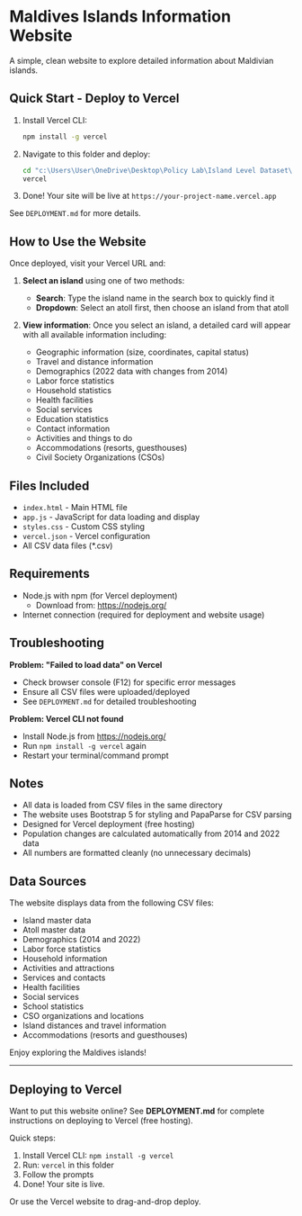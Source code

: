 # Maldives Islands Information Website

A simple, clean website to explore detailed information about Maldivian islands.

## Quick Start - Deploy to Vercel

1. Install Vercel CLI:
   ```bash
   npm install -g vercel
   ```

2. Navigate to this folder and deploy:
   ```bash
   cd "c:\Users\User\OneDrive\Desktop\Policy Lab\Island Level Dataset\cards website"
   vercel
   ```

3. Done! Your site will be live at `https://your-project-name.vercel.app`

See `DEPLOYMENT.md` for more details.

## How to Use the Website

Once deployed, visit your Vercel URL and:

1. **Select an island** using one of two methods:
   - **Search**: Type the island name in the search box to quickly find it
   - **Dropdown**: Select an atoll first, then choose an island from that atoll

2. **View information**: Once you select an island, a detailed card will appear with all available information including:
   - Geographic information (size, coordinates, capital status)
   - Travel and distance information
   - Demographics (2022 data with changes from 2014)
   - Labor force statistics
   - Household statistics
   - Health facilities
   - Social services
   - Education statistics
   - Contact information
   - Activities and things to do
   - Accommodations (resorts, guesthouses)
   - Civil Society Organizations (CSOs)

## Files Included

- `index.html` - Main HTML file
- `app.js` - JavaScript for data loading and display
- `styles.css` - Custom CSS styling
- `vercel.json` - Vercel configuration
- All CSV data files (*.csv)

## Requirements

- Node.js with npm (for Vercel deployment)
  - Download from: https://nodejs.org/
- Internet connection (required for deployment and website usage)

## Troubleshooting

**Problem: "Failed to load data" on Vercel**
- Check browser console (F12) for specific error messages
- Ensure all CSV files were uploaded/deployed
- See `DEPLOYMENT.md` for detailed troubleshooting

**Problem: Vercel CLI not found**
- Install Node.js from https://nodejs.org/
- Run `npm install -g vercel` again
- Restart your terminal/command prompt

## Notes

- All data is loaded from CSV files in the same directory
- The website uses Bootstrap 5 for styling and PapaParse for CSV parsing
- Designed for Vercel deployment (free hosting)
- Population changes are calculated automatically from 2014 and 2022 data
- All numbers are formatted cleanly (no unnecessary decimals)

## Data Sources

The website displays data from the following CSV files:
- Island master data
- Atoll master data
- Demographics (2014 and 2022)
- Labor force statistics
- Household information
- Activities and attractions
- Services and contacts
- Health facilities
- Social services
- School statistics
- CSO organizations and locations
- Island distances and travel information
- Accommodations (resorts and guesthouses)

Enjoy exploring the Maldives islands!

---

## Deploying to Vercel

Want to put this website online? See **DEPLOYMENT.md** for complete instructions on deploying to Vercel (free hosting).

Quick steps:
1. Install Vercel CLI: `npm install -g vercel`
2. Run: `vercel` in this folder
3. Follow the prompts
4. Done! Your site is live.

Or use the Vercel website to drag-and-drop deploy.
